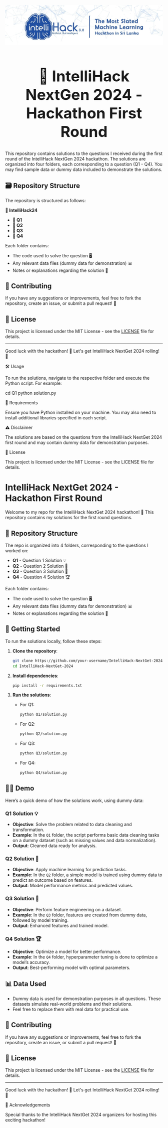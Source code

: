 ![IntelliHack NextGet 2024](./intellihack.jpg)

<h1 align="center" style="font-size: 48px;">🚀 IntelliHack NextGen 2024 - Hackathon First Round</h1>



This repository contains solutions to the questions I received during the first round of the IntelliHack NextGen 2024 hackathon. The solutions are organized into four folders, each corresponding to a question (Q1 - Q4). You may find sample data or dummy data included to demonstrate the solutions.

## 🗃️ Repository Structure

The repository is structured as follows:

<strong>📁 IntelliHack24</strong>
<ul>
    <li><strong>📁 Q1</strong></li>
    <li><strong>📁 Q2</strong></li>
    <li><strong>📁 Q3</strong></li>
    <li><strong>📁 Q4</strong></li>      
</ul>

Each folder contains:
- The code used to solve the question 🖥️
- Any relevant data files (dummy data for demonstration) 📊
- Notes or explanations regarding the solution 📝


## 🤝 Contributing

If you have any suggestions or improvements, feel free to fork the repository, create an issue, or submit a pull request! 🙌

## 📜 License

This project is licensed under the MIT License - see the [LICENSE](LICENSE) file for details.

---

Good luck with the hackathon! 🎉 Let's get IntelliHack NextGet 2024 rolling! 🚀




🛠️ Usage

To run the solutions, navigate to the respective folder and execute the Python script. For example:

cd Q1
python solution.py

📝 Requirements

Ensure you have Python installed on your machine. You may also need to install additional libraries specified in each script.

⚠️ Disclaimer

The solutions are based on the questions from the IntelliHack NextGet 2024 first round and may contain dummy data for demonstration purposes.

📄 License

This project is licensed under the MIT License - see the LICENSE file for details.


# IntelliHack NextGet 2024 - Hackathon First Round

Welcome to my repo for the IntelliHack NextGet 2024 hackathon! 🎉 This repository contains my solutions for the first round questions.

## 📁 Repository Structure

The repo is organized into 4 folders, corresponding to the questions I worked on:

- **Q1** - Question 1 Solution 💡
- **Q2** - Question 2 Solution 🧠
- **Q3** - Question 3 Solution 🔧
- **Q4** - Question 4 Solution 🏆

Each folder contains:
- The code used to solve the question 🖥️
- Any relevant data files (dummy data for demonstration) 📊
- Notes or explanations regarding the solution 📝

## 🚀 Getting Started

To run the solutions locally, follow these steps:

1. **Clone the repository**:
    ```bash
    git clone https://github.com/your-username/IntelliHack-NextGet-2024.git
    cd IntelliHack-NextGet-2024
    ```

2. **Install dependencies**:
    ```bash
    pip install -r requirements.txt
    ```

3. **Run the solutions**:
   - For Q1:
     ```bash
     python Q1/solution.py
     ```
   - For Q2:
     ```bash
     python Q2/solution.py
     ```
   - For Q3:
     ```bash
     python Q3/solution.py
     ```
   - For Q4:
     ```bash
     python Q4/solution.py
     ```

## 🧑‍💻 Demo

Here’s a quick demo of how the solutions work, using dummy data:

### Q1 Solution 💡
- **Objective**: Solve the problem related to data cleaning and transformation.
- **Example**: In the `Q1` folder, the script performs basic data cleaning tasks on a dummy dataset (such as missing values and data normalization).
- **Output**: Cleaned data ready for analysis.

### Q2 Solution 🧠
- **Objective**: Apply machine learning for prediction tasks.
- **Example**: In the `Q2` folder, a simple model is trained using dummy data to predict an outcome based on features.
- **Output**: Model performance metrics and predicted values.

### Q3 Solution 🔧
- **Objective**: Perform feature engineering on a dataset.
- **Example**: In the `Q3` folder, features are created from dummy data, followed by model training.
- **Output**: Enhanced features and trained model.

### Q4 Solution 🏆
- **Objective**: Optimize a model for better performance.
- **Example**: In the `Q4` folder, hyperparameter tuning is done to optimize a model’s accuracy.
- **Output**: Best-performing model with optimal parameters.

## 📊 Data Used

- Dummy data is used for demonstration purposes in all questions. These datasets simulate real-world problems and their solutions.
- Feel free to replace them with real data for practical use.

## 🤝 Contributing

If you have any suggestions or improvements, feel free to fork the repository, create an issue, or submit a pull request! 🙌

## 📜 License

This project is licensed under the MIT License - see the [LICENSE](LICENSE) file for details.

---

Good luck with the hackathon! 🎉 Let's get IntelliHack NextGet 2024 rolling! 🚀


🙏 Acknowledgements

Special thanks to the IntelliHack NextGet 2024 organizers for hosting this exciting hackathon!

